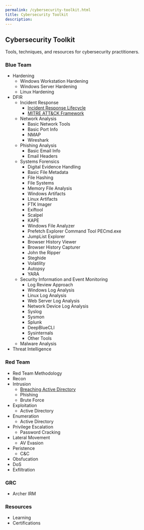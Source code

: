 ```yaml
---
permalink: /cybersecurity-toolkit.html
title: Cybersecurity Toolkit
description: 
---
```

<head>
<link href="css/cyber.css" rel="stylesheet">
</head>

## Cybersecurity Toolkit

Tools, techniques, and resources for cybersecurity practitioners.

### Blue Team

* Hardening
  * Windows Workstation Hardening
  * Windows Server Hardening
  * Linux Hardening
* DFIR
    * Incident Response
        * [Incident Response Lifecycle](./blue-team/incident-response-lifecycle.md)
        * [MITRE ATT&CK Framework]()
    * Network Analysis
        * Basic Network Tools
        * Basic Port Info
        * NMAP
        * Wireshark
    * Phishing Analysis
        * Basic Email Info
        * Email Headers
    * Systems Forensics
        * Digital Evidence Handling
        * Basic File Metadata
        * File Hashing
        * File Systems
        * Memory File Analysis
        * Windows Artifacts
        * Linux Artifacts
        * FTK Imager
        * Exiftool
        * Scalpel
        * KAPE
        * Windows File Analyzer
        * Prefetch Explorer Command Tool PECmd.exe
        * JumpList Explorer
        * Browser History Viewer
        * Browser History Capturer
        * John the Ripper
        * Steghide
        * Volatility
        * Autopsy
        * YARA
    * Security Information and Event Monitoring
        * Log Review Approach
        * Windows Log Analysis
        * Linux Log Analysis
        * Web Server Log Analysis
        * Network Device Log Analysis
        * Syslog
        * Sysmon
        * Splunk
        * DeepBlueCLI
        * Sysinternals
        * Other Tools
    * Malware Analysis
* Threat Intelligence

### Red Team

* Red Team Methodology
* Recon
* Intrusion
  * [Breaching Active Directory](./red-team/breaching-active-directory.md)
  * Phishing
  * Brute Force
* Exploitation
  * Active Directory
* Enumeration
  * Active Directory
* Privilege Escalation
  * Password Cracking
* Lateral Movement
  * AV Evasion
* Peristence
  * C&C
* Obsfucation
* DoS
* Exfiltration

### GRC

* Archer IRM

### Resources
* Learning
* Certifications